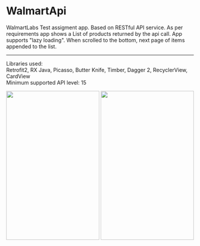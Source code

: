 # WalmartApi

WalmartLabs Test assigment app. Based on RESTful API service. As per requirements app shows a List of products returned by the api call.
App supports "lazy loading". When scrolled to the bottom, next page of items appended to the list. 
_________________________________________________________________________________________________________________________________________
Libraries used:
<br>Retrofit2, RX Java, Picasso, Butter Knife, Timber, Dagger 2, RecyclerView, CardView
<br>Minimum supported API level: 15 


<html>
<body>
<p>
<img src="http://i.imgur.com/QzmcEYe.png" width = "250" height = "400">
<img src="http://i.imgur.com/OAftl12.png" width = "250" height = "400">
</p>
</body>
</html>
